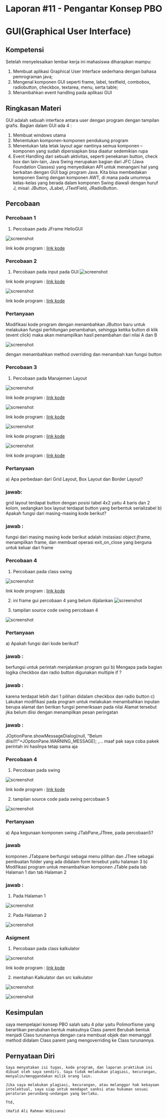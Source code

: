 # Laporan #11 - Pengantar Konsep PBO

# GUI(Graphical User Interface)

## Kompetensi

Setelah menyelesaikan lembar kerja ini mahasiswa diharapkan mampu:
1. Membuat aplikasi Graphical User Interface sederhana dengan bahasa pemrograman java;
2. Mengenal komponen GUI seperti frame, label, textfield, combobox, radiobutton, checkbox,
textarea, menu, serta table;
3. Menambahkan event handling pada aplikasi GUI  
## Ringkasan Materi
 GUI adalah sebuah interface antara user dengan program dengan tampilan grafis.
 Bagian dalam GUI ada 4 :
1. Membuat windows utama
2. Menentukan komponen-komponen pendukung program
3. Menentukan tata letak layout agar nantinya semua komponen – komponen yang sudah
dipersiapkan bisa diaatur sedemikian rupa
4. Event Handling dari sebuah aktivitas, seperti penekanan button, check box dan lain-lain,
Java Swing merupakan bagian dari JFC (Java Foundation Classes) yang menyediakan API untuk
menangani hal yang berkaitan dengan GUI bagi program Java. Kita bisa membedakan komponen
Swing dengan komponen AWT, di mana pada umumnya kelas-kelas yang berada dalam komponen
Swing diawali dengan huruf J, misal: JButton, JLabel, JTextField, JRadioButton.

## Percobaan

### Percobaan 1

1. Percobaan pada JFrame HelloGUI

![screenshot](img/main1.JPG)

link kode program : [link kode](../../src/11_GUI/HelloGui1941723009Hafid.java)

### Percobaan 2 

1. Percobaan pada input pada GUI
![screenshot](img/main2.JPG)

link kode program : [link kode](../../src/11_GUI/Main21941723009Hafid.java)

![screenshot](img/input2.JPG)

link kode program : [link kode](../../src/11_GUI/MyInputForm1941723009Hafid.java)

### Pertanyaan

Modifikasi kode program dengan menambahkan JButton baru untuk melakukan fungsi
perhitungan penambahan, sehingga ketika button di klik (event click) maka akan
menampilkan hasil penambahan dari nilai A dan B

![screenshot](img/soal1.jpg)

dengan menambahkan method overriding dan menambah kan fungsi button

### Percobaan 3

1. Percobaan pada Manajemen Layout

![screenshot](img/border.jpg)

link kode program : [link kode](../../src/11_GUI/Border1941723009Hafid.java)

![screenshot](img/grid.jpg)

link kode program : [link kode](../../src/11_GUI/Grid1941723009Hafid.java)

![screenshot](img/box.jpg)

link kode program : [link kode](../../src/11_GUI/Box1941723009Hafid.java)

![screenshot](img/main3.jpg)

link kode program : [link kode](../../src/11_GUI/Main31941723009Hafid.java)

### Pertanyaan

a) Apa perbedaan dari Grid Layout, Box Layout dan Border Layout?
### jawab:
grid layout terdapat button dengan posisi tabel 4x2 yaitu 4 baris dan 2 kolom, sedangkan box layout terdapat button yang berbentuk serializabel
b) Apakah fungsi dari masing-masing kode berikut?
### jawab :
fungsi dari masing masing kode berikut adalah instasiasi object jframe, menampilkan frame, dan membuat operasi exit_on_close yang berguna untuk keluar dari frame

### Percobaan 4

1. Percobaan pada class swing

![screenshot](img/guip4.jpg)

link kode program : [link kode](../../src/11_GUI/swing.java)

2. ini frame gui percobaan 4 yang belum dijalankan
![screenshot](img/mentahangui.jpg)

3. tampilan source code swing percobaan 4

![screenshot](img/srcgui.jpg)

### Pertanyaan

a) Apakah fungsi dari kode berikut?
### jawab :
berfungsi untuk perintah menjalankan program gui
b) Mengapa pada bagian logika checkbox dan radio button digunakan multiple if ?
### jawab :
karena terdapat lebih dari 1 pilihan didalam checkbox dan radio button
c) Lakukan modifikasi pada program untuk melakukan menambahkan inputan berupa alamat
dan berikan fungsi pemeriksaan pada nilai Alamat tersebut jika belum diisi dengan
menampilkan pesan peringatan
### jawab :
JOptionPane.showMessageDialog(null, "Belum diisi!!!"+JOptionPane.WARNING_MESSAGE);
,... maaf pak saya coba pakek perintah ini hasilnya tetap sama aja

### Percobaan 4


1. Percobaan pada swing

![screenshot](img/main5.jpg)

link kode program : [link kode](../../src/11_GUI/swing21941723009Hafid.java)

2. tampilan source code pada swing percobaan 5

![screenshot](img/src5.jpg)

### Pertanyaan

a) Apa kegunaan komponen swing JTabPane,JTtree, pada percobaan5?
### jawab
komponen JTabpane berfungsi sebagai menu pilihan dan JTree sebagai pembuatan folder yang ada didalam form tersebut yaitu halaman 3
b) Modifikasi program untuk menambahkan komponen JTable pada tab Halaman 1 dan tab
Halaman 2
### jawab :
1. Pada Halaman 1

![screenshot](img/halaman1.jpg)

2. Pada Halaman 2

![screenshot](img/halaman2.jpg)

### Asigment

1. Percobaan pada class kalkulator

![screenshot](img/mainkalkulator.jpg)

link kode program : [link kode](../../src/11_GUI/Kalkulator1941723009Hafid.java)

2. mentahan Kalkulator dan src kalkulator

![screenshot](img/mentahankalkulator.jpg)

![screenshot](img/srckalkulator.jpg)

## Kesimpulan

saya mempelajari konsep PBO salah satu 4 pilar yaitu Polimorfisme yang berartikan perubahan bentuk maksutnya Class parent Berubah bentuk menjadi Class turunannya dengan cara membuat objek dan memanggil method didalam Class parent yang mengoverriding ke Class turunannya.

## Pernyataan Diri

	Saya menyatakan isi tugas, kode program, dan laporan praktikum ini dibuat oleh saya sendiri. Saya tidak melakukan plagiasi, kecurangan, menyalin/menggandakan milik orang lain.

	Jika saya melakukan plagiasi, kecurangan, atau melanggar hak kekayaan intelektual, saya siap untuk mendapat sanksi atau hukuman sesuai peraturan perundang-undangan yang berlaku.

	Ttd,

	(Hafid Ali Rahman Wibisana)